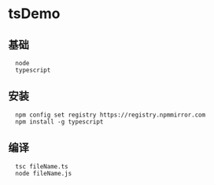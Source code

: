 # tsDemo


## 基础
```
  node
  typescript
```
## 安装
```
  npm config set registry https://registry.npmmirror.com
  npm install -g typescript
```
  
## 编译
```
  tsc fileName.ts
  node fileName.js
```
